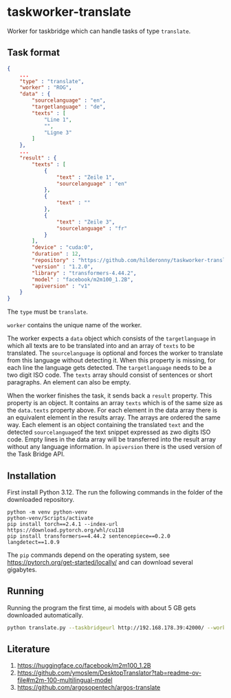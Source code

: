 # taskworker-translate

Worker for taskbridge which can handle tasks of type `translate`.

## Task format

```json
{
    ...
    "type" : "translate",
    "worker" : "ROG",
    "data" : {
        "sourcelanguage" : "en",
        "targetlanguage" : "de",
        "texts" : [
            "Line 1",
            "",
            "Ligne 3"
        ]
    },
    ...
    "result" : {
        "texts" : [
            {
                "text" : "Zeile 1",
                "sourcelanguage" : "en"
            },
            {
                "text" : ""
            },
            {
                "text" : "Zeile 3",
                "sourcelanguage" : "fr"
            }
        ],
        "device" : "cuda:0",
        "duration" : 12,
        "repository" : "https://github.com/hilderonny/taskworker-translate",
        "version" : "1.2.0",
        "library" : "transformers-4.44.2",
        "model" : "facebook/m2m100_1.2B",
        "apiversion" : "v1"
    }
}
```

The `type` must be `translate`.

`worker` contains the unique name of the worker.

The worker expects a `data` object which consists of the `targetlanguage` in which all texts are to be translated into and an array of `texts` to be translated.
The `sourcelanguage` is optional and forces the worker to translate from this language without detecting it. When this property is missing, for each line the language gets detected.
The `targetlanguage` needs to be a two digit ISO code.
The `texts` array should consist of sentences or short paragraphs. An element can also be empty.

When the worker finishes the task, it sends back a `result` property. This property is an object. It contains an array `texts` which is of the same size as the `data.texts` property above. For each element in the data array there is an equivalent element in the results array. The arrays are ordered the same way. Each element is an object containing the translated `text` and the detected `sourcelanguage`of the text snippet expressed as zwo digits ISO code. Empty lines in the data array will be transferred into the result array without any language information. In `apiversion` there is the used version of the Task Bridge API.

## Installation

First install Python 3.12. The run the following commands in the folder of the downloaded repository.

```
python -m venv python-venv
python-venv/Scripts/activate
pip install torch==2.4.1 --index-url https://download.pytorch.org/whl/cu118
pip install transformers==4.44.2 sentencepiece==0.2.0 langdetect==1.0.9
```

The `pip` commands depend on the operating system, see https://pytorch.org/get-started/locally/ and can download several gigabytes.

## Running

Running the program the first time, ai models with about 5 GB gets downloaded automatically.

```sh
python translate.py --taskbridgeurl http://192.168.178.39:42000/ --worker ROG
```

## Literature

1. https://huggingface.co/facebook/m2m100_1.2B
2. https://github.com/ymoslem/DesktopTranslator?tab=readme-ov-file#m2m-100-multilingual-model
3. https://github.com/argosopentech/argos-translate

